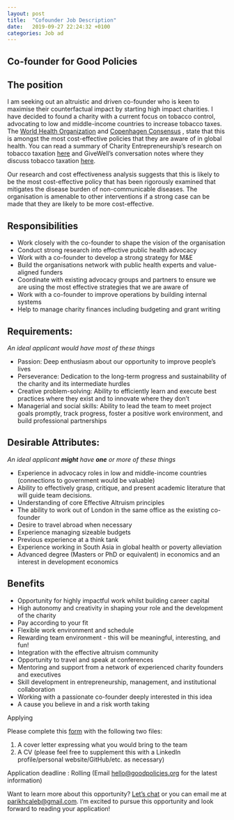 ```yaml
---
layout: post
title:  "Cofounder Job Description"
date:   2019-09-27 22:24:32 +0100
categories: Job ad
---
```

<!----- Conversion time: 0.648 seconds.


Using this Markdown file:

1. Cut and paste this output into your source file.
2. See the notes and action items below regarding this conversion run.
3. Check the rendered output (headings, lists, code blocks, tables) for proper
   formatting and use a linkchecker before you publish this page.

Conversion notes:

* Docs to Markdown version 1.0β17
* Mon Oct 14 2019 07:10:57 GMT-0700 (PDT)
* Source doc: https://docs.google.com/open?id=1VuzuTm3tLrYGnGLeuPmPbRst48tCK9_5ol90zzh83H8
----->



## **Co-founder for Good Policies**


## **The position**

I am seeking out an altruistic and driven co-founder who is keen to maximise their counterfactual impact by starting high impact charities. I have decided to found a charity with a current focus on tobacco control, advocating to low and middle-income countries to increase tobacco taxes. The [World Health Organization](https://www.who.int/tobacco/mpower/raise_taxes/en/) and [Copenhagen Consensus](https://www.copenhagenconsensus.com/publication/chronic-disease) , state that this is amongst the most cost-effective policies that they are aware of in global health. You can read a summary of Charity Entrepreneurship’s research on tobacco taxation [here](http://www.charityentrepreneurship.com/blog/tobacco-taxation) and GiveWell’s conversation notes where they discuss tobacco taxation [here](https://files.givewell.org/files/conversations/Yolonda_Richardson_12-12-17_(public).pdf).

Our research and cost effectiveness analysis suggests that this is likely to be the most cost-effective policy that has been rigorously examined that mitigates the disease burden of non-communicable diseases. The organisation is amenable to other interventions if a strong case can be made that they are likely to be more cost-effective.


## **Responsibilities**



*   Work closely with the co-founder to shape the vision of the organisation
*   Conduct strong research into effective public health advocacy
*   Work with a co-founder to develop a strong strategy for M&E
*   Build the organisations network with public health experts and value-aligned funders
*   Coordinate with existing advocacy groups and partners to ensure we are using the most effective strategies that we are aware of
*   Work with a co-founder to improve operations by building internal systems
*   Help to manage charity finances including budgeting and grant writing


## **Requirements:**

_An ideal applicant would have most of these things_



*   Passion: Deep enthusiasm about our opportunity to improve people’s lives
*   Perseverance: Dedication to the long-term progress and sustainability of the charity and its intermediate hurdles
*   Creative problem-solving: Ability to efficiently learn and execute best practices where they exist and to innovate where they don’t
*   Managerial and social skills: Ability to lead the team to meet project goals promptly, track progress, foster a positive work environment, and build professional partnerships




## **Desirable Attributes:**

_An ideal applicant **might** have **one** or more of these things_


*   Experience in advocacy roles in low and middle-income countries (connections to government would be valuable)
*   Ability to effectively grasp, critique, and present academic literature that will guide team decisions.
*   Understanding of core Effective Altruism principles
*   The ability to work out of London in the same office as the existing co-founder
*   Desire to travel abroad when necessary
*   Experience managing sizeable budgets
*   Previous experience at a think tank
*   Experience working in South Asia in global health or poverty alleviation
*   Advanced degree (Masters or PhD or equivalent) in economics and an interest in development economics


## **Benefits**



*   Opportunity for highly impactful work whilst building career capital
*   High autonomy and creativity in shaping your role and the development of the charity
*   Pay according to your fit
*   Flexible work environment and schedule
*   Rewarding team environment - this will be meaningful, interesting, and fun!
*   Integration with the effective altruism community
*   Opportunity to travel and speak at conferences
*   Mentoring and support from a network of experienced charity founders and executives
*   Skill development in entrepreneurship, management, and institutional collaboration
*   Working with a passionate co-founder deeply interested in this idea
*   A cause you believe in and a risk worth taking



Applying

Please complete this [form](https://forms.gle/UmLwcriJLZWVuvwb9) with the following two files:



1. A cover letter expressing  what you would bring to the team
2. A CV (please feel free to supplement this with a LinkedIn profile/personal website/GitHub/etc. as necessary)

Application deadline : Rolling (Email [hello@goodpolicies.org](mailto:hello@goodpolicies.org) for the latest information)



Want to learn more about this opportunity? [Let’s chat](https://calendly.com/parikhcaleb/co-founder-info-slot) or you can email me at [parikhcaleb@gmail.com](mailto:parikhcaleb@gmail.com). I’m excited to pursue this opportunity and look forward to reading your application!




<!-- Docs to Markdown version 1.0β17 -->
